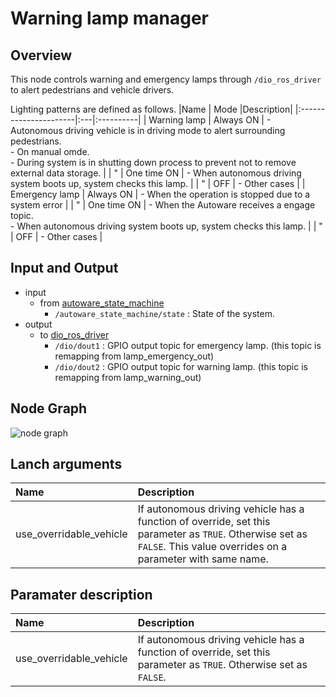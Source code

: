 # Warning lamp manager

## Overview
This node controls warning and emergency lamps through `/dio_ros_driver` to alert pedestrians and vehicle drivers.

Lighting patterns are defined as follows.
|Name                   | Mode |Description|
|:----------------------|:---|:----------|
| Warning lamp | Always ON | - Autonomous driving vehicle is in driving mode to alert surrounding pedestrians. <br> - On manual omde. <br> - During system is in shutting down process to prevent not to remove external data storage. |
| " | One time ON | - When autonomous driving system boots up, system checks this lamp. |
| " | OFF | - Other cases |
| Emergency lamp | Always ON | - When the operation is stopped due to a system error |
| " | One time ON | - When the Autoware receives a engage topic. <br> - When autonomous driving system boots up, system checks this lamp. |
| " | OFF | - Other cases |

## Input and Output
- input
  - from [autoware_state_machine](https://github.com/eve-autonomy/autoware_state_machine/)
    - `/autoware_state_machine/state` : State of the system.
- output
  - to [dio_ros_driver](https://github.com/tier4/dio_ros_driver/)
    - `/dio/dout1` : GPIO output topic for emergency lamp. (this topic is remapping from lamp_emergency_out)
    - `/dio/dout2` : GPIO output topic for warning lamp. (this topic is remapping from lamp_warning_out)
## Node Graph
![node graph](http://www.plantuml.com/plantuml/proxy?cache=no&src=https://raw.githubusercontent.com/eve-autonomy/warning_lamp_manager/main/docs/node_graph.pu)

## Lanch arguments
|Name                   |Description|
|:----------------------|:----------|
|use_overridable_vehicle|If autonomous driving vehicle has a function of override, set this parameter as `TRUE`. Otherwise set as `FALSE`. This value overrides on a parameter with same name.|

## Paramater description
|Name                   |Description|
|:----------------------|:----------|
|use_overridable_vehicle|If autonomous driving vehicle has a function of override, set this parameter as `TRUE`. Otherwise set as `FALSE`.|
